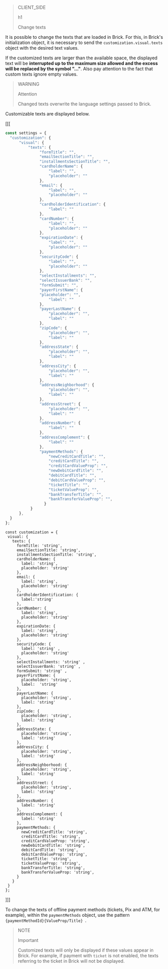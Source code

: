 > CLIENT_SIDE
>
> h1
>
> Change texts

It is possible to change the texts that are loaded in Brick. For this, in Brick's initialization object, it is necessary to send the `customization.visual.texts` object with the desired text values.

If the customized texts are larger than the available space, the displayed text will be **interrupted up to the maximum size allowed and the excess will be replaced by the symbol "..."**. Also pay attention to the fact that custom texts ignore empty values.

> WARNING
>
> Attention
>
> Changed texts overwrite the language settings passed to Brick.

Customizable texts are displayed below.

[[[
```Javascript
const settings = {
  "customization": {
      "visual": {
          "texts": {
               "formTitle": "",
               "emailSectionTitle": "",
               "installmentsSectionTitle": "",
               "cardholderName": {
                   "label": "",
                   "placeholder": ""
               },
               "email": {
                   "label": "",
                   "placeholder": ""
               },
               "cardholderIdentification": {
                   "label": ""
               },
               "cardNumber": {
                   "label": "",
                   "placeholder": ""
               },
               "expirationDate": {
                   "label": "",
                   "placeholder": ""
               },
               "securityCode": {
                   "label": "",
                   "placeholder": ""
               },
               "selectInstallments": "",
               "selectIssuerBank": "",
               "formSubmit": "",
               "payerFirstName": {
               "placeholder": "",
                   "label": ""
               },
               "payerLastName": {
                   "placeholder": "",
                   "label": ""
               },
               "zipCode": {
                   "placeholder": "",
                   "label": ""
               },
               "addressState": {
                   "placeholder": "",
                   "label": ""
               },
               "addressCity": {
                   "placeholder": "",
                   "label": ""
               },
               "addressNeighborhood": {
                   "placeholder": "",
                   "label": ""
               },
               "addressStreet": {
                   "placeholder": "",
                   "label": ""
               },
               "addressNumber": {
                   "label": ""
               },
               "addressComplement": {
                   "label": ""
               },
               "paymentMethods": {
                   "newCreditCardTitle": "",
                   "creditCardTitle": "",
                   "creditCardValueProp": "",
                   "newDebitCardTitle": "",
                   "debitCardTitle": "",
                   "debitCardValueProp": "",
                   "ticketTitle": "",
                   "ticketValueProp": "",
                   "bankTransferTitle": "",
                   "bankTransferValueProp": "",
                 }
           }
      },
  }
};
```
```react-jsx
const customization = {
 visual: {
   texts: {
     formTitle: 'string',
     emailSectionTitle: 'string',
     installmentsSectionTitle: 'string',
     cardholderName: {
       label: 'string',
       placeholder: 'string'
     },
     email: {
       label: 'string',
       placeholder: 'string'
     },
     cardholderIdentification: {
       label:'string'
     },
     cardNumber: {
       label: 'string',
       placeholder: 'string'
     },
     expirationDate: {
       label: 'string',
       placeholder: 'string'
     },
     securityCode: {
       label: 'string' ,
       placeholder: 'string'
     },
     selectInstallments: 'string' ,
     selectIssuerBank: 'string' ,
     formSubmit: 'string' ,
     payerFirstName: {
       placeholder: 'string',
       label:  'string'
     },
     payerLastName: {
       placeholder: 'string',
       label: 'string'
     },
     zipCode: {
       placeholder: 'string',
       label: 'string'
     },
     addressState: {
       placeholder: 'string',
       label: 'string'
     },
     addressCity: {
       placeholder: 'string',
       label: 'string'
     },
     addressNeighborhood: {
       placeholder: 'string',
       label: 'string'
     },
     addressStreet: {
       placeholder: 'string',
       label: 'string'
     },
     addressNumber: {
       label: 'string'
     },
     addressComplement: {
       label: 'string'
     },
     paymentMethods: {
       newCreditCardTitle: 'string',
       creditCardTitle: 'string',
       creditCardValueProp: 'string',
       newDebitCardTitle: 'string',
       debitCardTitle: 'string',
       debitCardValueProp: 'string',
       ticketTitle: 'string',
       ticketValueProp: 'string',
       bankTransferTitle: 'string',
       bankTransferValueProp: 'string',
     }
   }
 }
};
```
]]]

To change the texts of offline payment methods (tickets, Pix and ATM, for example), within the `paymentMethods` object, use the pattern `{paymentMethodId}{ValueProp/Title} `.

> NOTE
>
> Important
>
> Customized texts will only be displayed if these values appear in Brick. For example, if payment with `ticket` is not enabled, the texts referring to the ticket in Brick will not be displayed.